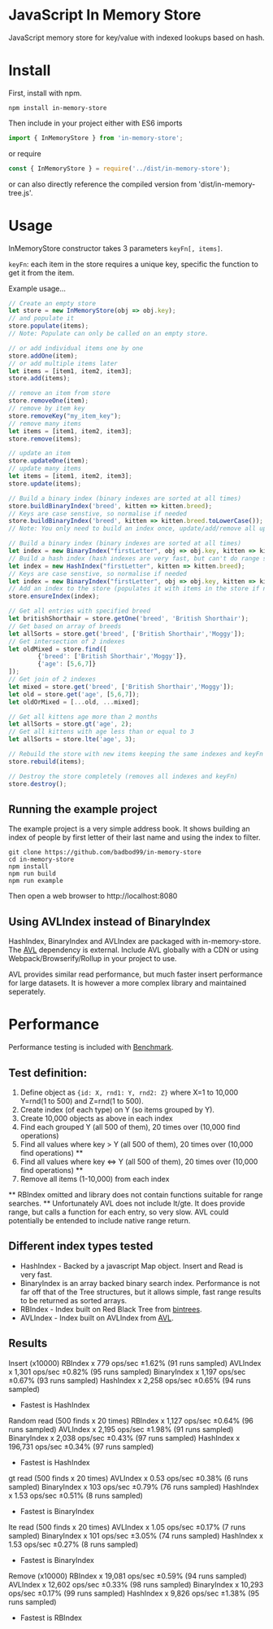 # JavaScript In Memory Store
JavaScript memory store for key/value with indexed lookups based on hash.

# Install 
First, install with npm.
```shell
npm install in-memory-store
```
Then include in your project either with ES6 imports
```javascript
import { InMemoryStore } from 'in-memory-store';
```
or require
```javascript
const { InMemoryStore } = require('../dist/in-memory-store');
```
or can also directly reference the compiled version from 'dist/in-memory-tree.js'.

# Usage
InMemoryStore constructor takes 3 parameters `keyFn[, items]`. 

`keyFn`: each item in the store requires a unique key, specific the function to get it from the item.

Example usage...
```javascript
// Create an empty store
let store = new InMemoryStore(obj => obj.key);
// and populate it
store.populate(items);
// Note: Populate can only be called on an empty store.

// or add individual items one by one
store.addOne(item);
// or add multiple items later
let items = [item1, item2, item3];
store.add(items);

// remove an item from store
store.removeOne(item);
// remove by item key
store.removeKey("my_item_key");
// remove many items
let items = [item1, item2, item3];
store.remove(items);

// update an item
store.updateOne(item);
// update many items
let items = [item1, item2, item3];
store.update(items);

// Build a binary index (binary indexes are sorted at all times)
store.buildBinaryIndex('breed', kitten => kitten.breed);
// Keys are case senstive, so normalise if needed
store.buildBinaryIndex('breed', kitten => kitten.breed.toLowerCase());
// Note: You only need to build an index once, update/add/remove all update index automatically

// Build a binary index (binary indexes are sorted at all times)
let index = new BinaryIndex("firstLetter", obj => obj.key, kitten => kitten.breed);
// Build a hash index (hash indexes are very fast, but can't do range searches)
let index = new HashIndex("firstLetter", kitten => kitten.breed);
// Keys are case senstive, so normalise if needed
let index = new BinaryIndex("firstLetter", obj => obj.key, kitten => kitten.breed.toLowerCase());
// Add an index to the store (populates it with items in the store if not already populated)
store.ensureIndex(index);

// Get all entries with specified breed
let britishShorthair = store.getOne('breed', 'British Shorthair');
// Get based on array of breeds
let allSorts = store.get('breed', ['British Shorthair','Moggy']);
// Get intersection of 2 indexes
let oldMixed = store.find([
        {'breed': ['British Shorthair','Moggy']},
        {'age': [5,6,7]}
]);
// Get join of 2 indexes
let mixed = store.get('breed', ['British Shorthair','Moggy']);
let old = store.get('age', [5,6,7]);
let oldOrMixed = [...old, ...mixed];

// Get all kittens age more than 2 months
let allSorts = store.gt('age', 2);
// Get all kittens with age less than or equal to 3
let allSorts = store.lte('age', 3);

// Rebuild the store with new items keeping the same indexes and keyFn
store.rebuild(items);

// Destroy the store completely (removes all indexes and keyFn)
store.destroy();
```

## Running the example project
The example project is a very simple address book.  It shows building an index
of people by first letter of their last name and using the index to filter.
```Shell
git clone https://github.com/badbod99/in-memory-store
cd in-memory-store
npm install
npm run build
npm run example
```
Then open a web browser to http://localhost:8080

## Using AVLIndex instead of BinaryIndex
HashIndex, BinaryIndex and AVLIndex are packaged with in-memory-store. The [AVL](https://github.com/w8r/avl) 
dependency is external. Include AVL globally with a CDN or using Webpack/Browserify/Rollup in your project
to use.

AVL provides similar read performance, but much faster insert performance for large datasets. It is however
a more complex library and maintained seperately.

# Performance
Performance testing is included with [Benchmark](https://benchmarkjs.com/).

## Test definition:
1. Define object as `{id: X, rnd1: Y, rnd2: Z}` where X=1 to 10,000 Y=rnd(1 to 500) and Z=rnd(1 to 500).
2. Create index (of each type) on Y (so items grouped by Y).
3. Create 10,000 objects as above in each index
4. Find each grouped Y (all 500 of them), 20 times over (10,000 find operations)
5. Find all values where key > Y (all 500 of them), 20 times over (10,000 find operations) **
6. Find all values where key <=> Y (all 500 of them), 20 times over (10,000 find operations) **
7. Remove all items (1-10,000) from each index

** RBIndex omitted and library does not contain functions suitable for range searches.
** Unfortunately AVL does not include lt/gte. It does provide range, but calls a function for
each entry, so very slow.  AVL could potentially be entended to include native range return.

## Different index types tested
* HashIndex - Backed by a javascript Map object. Insert and Read is  
very fast.
* BinaryIndex is an array backed binary search index.  Performance is not
far off that of the Tree structures, but it allows simple, fast range
results to be returned as sorted arrays.
* RBIndex - Index built on Red Black Tree from [bintrees](https://github.com/vadimg/js_bintrees).
* AVLIndex - Index built on AVLIndex from [AVL](https://github.com/w8r/avl).

## Results
Insert (x10000)
RBIndex x 779 ops/sec ±1.62% (91 runs sampled)
AVLIndex x 1,301 ops/sec ±0.82% (95 runs sampled)
BinaryIndex x 1,197 ops/sec ±0.67% (93 runs sampled)
HashIndex x 2,258 ops/sec ±0.65% (94 runs sampled)
- Fastest is HashIndex

Random read (500 finds x 20 times)
RBIndex x 1,127 ops/sec ±0.64% (96 runs sampled)
AVLIndex x 2,195 ops/sec ±1.98% (91 runs sampled)
BinaryIndex x 2,038 ops/sec ±0.43% (97 runs sampled)
HashIndex x 196,731 ops/sec ±0.34% (97 runs sampled)
- Fastest is HashIndex

gt read (500 finds x 20 times)
AVLIndex x 0.53 ops/sec ±0.38% (6 runs sampled)
BinaryIndex x 103 ops/sec ±0.79% (76 runs sampled)
HashIndex x 1.53 ops/sec ±0.51% (8 runs sampled)
- Fastest is BinaryIndex

lte read (500 finds x 20 times)
AVLIndex x 1.05 ops/sec ±0.17% (7 runs sampled)
BinaryIndex x 101 ops/sec ±3.05% (74 runs sampled)
HashIndex x 1.53 ops/sec ±0.27% (8 runs sampled)
- Fastest is BinaryIndex

Remove (x10000)
RBIndex x 19,081 ops/sec ±0.59% (94 runs sampled)
AVLIndex x 12,602 ops/sec ±0.33% (98 runs sampled)
BinaryIndex x 10,293 ops/sec ±0.17% (99 runs sampled)
HashIndex x 9,826 ops/sec ±1.38% (95 runs sampled)
- Fastest is RBIndex

